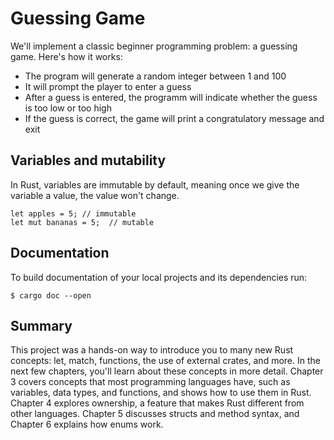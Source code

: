 # Guessing Game

We'll implement a classic beginner programming problem: a guessing
game. Here's how it works:

* The program will generate a random integer between 1 and 100
* It will prompt the player to enter a guess
* After a guess is entered, the programm will indicate whether the guess
is too low or too high
* If the guess is correct, the game will print a congratulatory message and
exit

## Variables and mutability

In Rust, variables are immutable by default, meaning once we give the variable a value, the value won't change.

```
let apples = 5; // immutable
let mut bananas = 5;  // mutable
```

## Documentation

To build documentation of your local projects and its dependencies run:

```
$ cargo doc --open
```

## Summary

This project was a hands-on way to introduce you to many new Rust concepts:
let, match, functions, the use of external crates, and more. In the next
few chapters, you'll learn about these concepts in more detail. Chapter 3
covers concepts that most programming languages have, such as variables,
data types, and functions, and shows how to use them in Rust. Chapter 4
explores ownership, a feature that makes Rust different from other
languages. Chapter 5 discusses structs and method syntax, and Chapter 6
explains how enums work.

